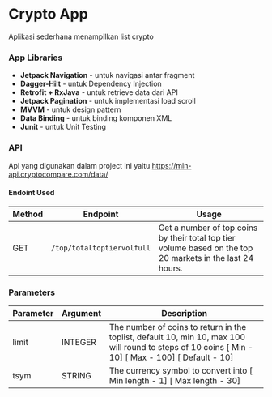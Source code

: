 # Crypto App
Aplikasi sederhana menampilkan list crypto

### App Libraries
* **Jetpack Navigation** - untuk navigasi antar fragment
* **Dagger-Hilt** - untuk Dependency Injection
* **Retrofit + RxJava** - untuk retrieve data dari API
* **Jetpack Pagination** - untuk implementasi load scroll
* **MVVM** - untuk design pattern
* **Data Binding** - untuk binding komponen XML
* **Junit** - untuk Unit Testing

### API
Api yang digunakan dalam project ini yaitu https://min-api.cryptocompare.com/data/

#### Endoint Used

|Method | Endpoint | Usage |
| ---- | ---- | --------------- |
|GET| `/top/totaltoptiervolfull` | Get a number of top coins by their total top tier volume based on the top 20 markets in the last 24 hours. |

### Parameters
| Parameter  | Argument | Description |
| ------------- | ------------- | ------------- |
| limit | INTEGER | The number of coins to return in the toplist, default 10, min 10, max 100 will round to steps of 10 coins [ Min - 10] [ Max - 100] [ Default - 10] |
| tsym | STRING | The currency symbol to convert into [ Min length - 1] [ Max length - 30] |